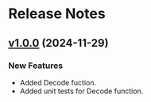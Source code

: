 # Release Notes

## [v1.0.0](https://github.com/bankoViktor/manchester-codec/releases/tag/v1.0.0) (2024-11-29)

### New Features
- Added Decode fuction.
- Added unit tests for Decode function.
